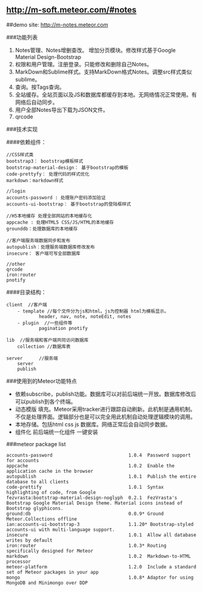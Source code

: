 ## <http://m-soft.meteor.com/#notes>

##demo site: <http://m-notes.meteor.com>

###功能列表
1. Notes管理、Notes增删查改。 增加分页模块。修改样式基于Google Material Design-Bootstrap
2. 权限和用户管理。注册登录。只能修改和删除自己Notes。
3. MarkDown和Sublime样式。支持MarkDown格式Notes。调整src样式类似sublime。
4. 查询。按Tags查询。
5. 全站缓存。全站页面以及JS和数据库都缓存到本地。无网络情况正常使用。有网络后自动同步。
6. 用户全部Notes导出下载为JSON文件。
7. qrcode


###技术实现


####依赖组件：
```
//CSS样式类
bootstrap3： bootstrap模板样式
bootstrap-material-design： 基于bootstrap的模板
code-prettyfy： 处理代码的样式优化
markdown：markdown样式

//login
accounts-password : 处理账户密码添加验证
accounts-ui-bootstrap： 基于bootstrap的登陆框样式

//H5本地缓存 处理全部网站的本地缓存化
appcache : 处理HTML5 CSS/JS/HTML的本地缓存
grounddb：处理数据库的本地缓存

//客户端服务端数据同步和发布
autopublish：处理服务端数据库修改发布
insecure： 客户端可写全部数据库

//other
qrcode
iron:router
pnotify
```

####目录结构：
```
client  //客户端
    - template //每个文件分为js和html。js为控制器 html为模板显示。
            header, nav, note, noteEdit, notes
    - plugin  //一些组件等
            pagination pnotify

lib  //服务端和客户端共同访问数据库
    collection //数据库表

server      //服务端
    server
    publish

```


###使用到的Meteor功能特点
* 依赖subscribe，publish功能。数据库可以对前后端统一开放。数据库修改后可以publish到各个终端。  
* 动态模版 填充。Meteor采用tracker进行跟踪自动刷新。此机制是通用机制。不仅是处理界面。逻辑部分也是可以完全用此机制自动处理逻辑模块的调用。
* 本地存储。包括html css js 数据库。网络正常后会自动同步数据。
* 组件化  前后端统一化组件 一键安装

###meteor package list
```
accounts-password                            1.0.4  Password support for accounts
appcache                                     1.0.2  Enable the application cache in the browser
autopublish                                  1.0.1  Publish the entire database to all clients
code-prettify                                1.0.1  Syntax highlighting of code, from Google
fezvrasta:bootstrap-material-design-noglyph  0.2.1  FezVrasta's Bootstrap Google Material Design theme. Material icons instead of Bootstrap glyphicons.
ground:db                                    0.0.9* Ground Meteor.Collections offline
ian:accounts-ui-bootstrap-3                  1.1.20* Bootstrap-styled accounts-ui with multi-language support.
insecure                                     1.0.1  Allow all database writes by default
iron:router                                  1.0.3* Routing specifically designed for Meteor
markdown                                     1.0.2  Markdown-to-HTML processor
meteor-platform                              1.2.0  Include a standard set of Meteor packages in your app
mongo                                        1.0.8* Adaptor for using MongoDB and Minimongo over DDP


```